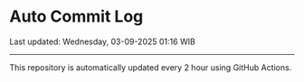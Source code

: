 # Auto Commit Log

Last updated: Wednesday, 03-09-2025 01:16 WIB

---

This repository is automatically updated every 2 hour using GitHub Actions.
